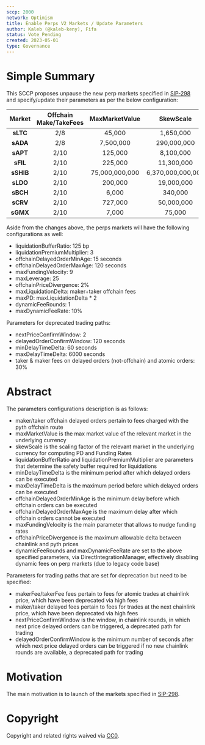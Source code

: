 ```yaml
---
sccp: 2000
network: Optimism
title: Enable Perps V2 Markets / Update Parameters
author: Kaleb (@kaleb-keny), Fifa
status: Vote_Pending
created: 2023-05-01
type: Governance
---
```


# Simple Summary

This SCCP proposes unpause the new perp markets specified in [SIP-298](https://sips.synthetix.io/sips/sip-298) and specify/update their parameters as per the below configuration:

| **Market** | **Offchain Make/TakeFees** | **MaxMarketValue** |   **SkewScale**   |
|:----------:|:--------------------------:|:------------------:|:-----------------:|
|  **sLTC**  |             2/8            |       45,000       |     1,650,000     |
|  **sADA**  |             2/8            |      7,500,000     |    290,000,000    |
|  **sAPT**  |            2/10            |       125,000      |     8,100,000     |
|  **sFIL**  |            2/10            |       225,000      |     11,300,000    |
|  **sSHIB** |            2/10            |   75,000,000,000   | 6,370,000,000,000 |
|  **sLDO**  |            2/10            |       200,000      |     19,000,000    |
|  **sBCH**  |            2/10            |        6,000       |      340,000      |
|  **sCRV**  |            2/10            |       727,000      |     50,000,000    |
|  **sGMX**  |            2/10            |        7,000       |      75,000       |

Aside from the changes above, the perps markets will have the following configurations as well:
- liquidationBufferRatio: 125 bp
- liquidationPremiumMultiplier: 3
- offchainDelayedOrderMinAge: 15 seconds
- offchainDelayedOrderMaxAge: 120 seconds
- maxFundingVelocity: 9
- maxLeverage: 25
- offchainPriceDivergence: 2%
- maxLiquidationDelta: maker+taker offchain fees 
- maxPD: maxLiquidationDelta * 2
- dynamicFeeRounds: 1
- maxDynamicFeeRate: 10%

Parameters for deprecated trading paths:
- nextPriceConfirmWindow: 2
- delayedOrderConfirmWindow: 120 seconds
- minDelayTimeDelta: 60 seconds
- maxDelayTimeDelta: 6000 seconds
- taker & maker fees on delayed orders (not-offchain) and atomic orders: 30%


# Abstract

The parameters configurations description is as follows:
- maker/taker offchain delayed orders pertain to fees charged with the pyth offchain route
- maxMarketValue is the max market value of the relevant market in the underlying currency
- skewScale is the scaling factor of the relevant market in the underlying currency for computing PD and Funding Rates
- liquidationBufferRatio and liquidationPremiumMultiplier are parameters that determine the safety buffer required for liquidations
- minDelayTimeDelta is the minimum period after which delayed orders can be executed
- maxDelayTimeDelta is the maximum period before which delayed orders can be executed
- offchainDelayedOrderMinAge is the minimum delay before which offchain orders can be executed
- offchainDelayedOrderMaxAge is the maximum delay after which offchain orders cannot be executed
- maxFundingVelocity is the main parameter that allows to nudge funding rates
- offchainPriceDivergence is the maximum allowable delta between chainlink and pyth prices
- dynamicFeeRounds and maxDynamicFeeRate are set to the above specified parameters, via DirectIntegrationManager, effectively disabling dynamic fees on perp markets (due to legacy code base)

Parameters for trading paths that are set for deprecation but need to be specified: 
- makerFee/takerFee fees pertain to fees for atomic trades at chainlink price, which have been deprecated via high fees
- maker/taker delayed fees pertain to fees for trades at the next chainlink price, which have been deprecated via high fees
- nextPriceConfirmWindow is the window, in chainlink rounds, in which next price delayed orders can be triggered, a deprecated path for trading
- delayedOrderConfirmWindow is the minimum number of seconds after which next price delayed orders can be triggered if no new chainlink rounds are available, a deprecated path for trading

# Motivation

The main motivation is to  launch of the markets specified in [SIP-298](https://sips.synthetix.io/sips/sip-298/).

# Copyright

Copyright and related rights waived via [CC0](https://creativecommons.org/publicdomain/zero/1.0/).


